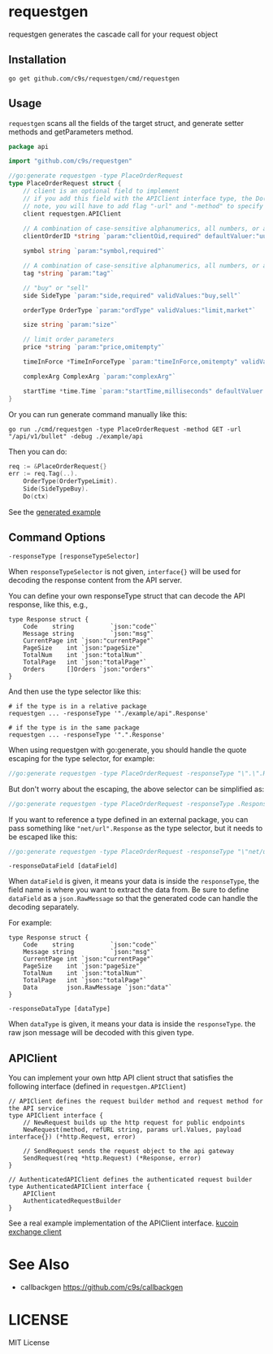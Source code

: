 # requestgen

requestgen generates the cascade call for your request object

## Installation

```
go get github.com/c9s/requestgen/cmd/requestgen
```

## Usage

`requestgen` scans all the fields of the target struct, and generate setter
methods and getParameters method.

```go
package api

import "github.com/c9s/requestgen"

//go:generate requestgen -type PlaceOrderRequest
type PlaceOrderRequest struct {
	// client is an optional field to implement
	// if you add this field with the APIClient interface type, the Do() method will be generated
	// note, you will have to add flag "-url" and "-method" to specify your endpoint and the request method.
	client requestgen.APIClient
	
	// A combination of case-sensitive alphanumerics, all numbers, or all letters of up to 32 characters.
	clientOrderID *string `param:"clientOid,required" defaultValuer:"uuid()"`

	symbol string `param:"symbol,required"`

	// A combination of case-sensitive alphanumerics, all numbers, or all letters of up to 8 characters.
	tag *string `param:"tag"`

	// "buy" or "sell"
	side SideType `param:"side,required" validValues:"buy,sell"`

	orderType OrderType `param:"ordType" validValues:"limit,market"`

	size string `param:"size"`

	// limit order parameters
	price *string `param:"price,omitempty"`

	timeInForce *TimeInForceType `param:"timeInForce,omitempty" validValues:"GTC,GTT,FOK"`

	complexArg ComplexArg `param:"complexArg"`

	startTime *time.Time `param:"startTime,milliseconds" defaultValuer:"now()"`
}
```

Or you can run generate command manually like this:

```shell
go run ./cmd/requestgen -type PlaceOrderRequest -method GET -url "/api/v1/bullet" -debug ./example/api 
```

Then you can do:

```go
req := &PlaceOrderRequest{}
err := req.Tag(..).
	OrderType(OrderTypeLimit).
	Side(SideTypeBuy).
	Do(ctx)
```

See the [generated example](./example/api/place_order_request_accessors.go)

## Command Options

`-responseType [responseTypeSelector]`

When `responseTypeSelector` is not given, `interface{}` will be used for decoding the response content from the API server.

You can define your own responseType struct that can decode the API response, like this, e.g.,

```
type Response struct {
	Code    string          `json:"code"`
	Message string          `json:"msg"`
	CurrentPage int `json:"currentPage"`
	PageSize    int `json:"pageSize"`
	TotalNum    int `json:"totalNum"`
	TotalPage   int `json:"totalPage"`
	Orders      []Orders `json:"orders"`
}
```

And then use the type selector like this:

```shell
# if the type is in a relative package
requestgen ... -responseType '"./example/api".Response'

# if the type is in the same package
requestgen ... -responseType '".".Response'
```


When using requestgen with go:generate, you should handle the quote escaping
for the type selector, for example:


```go
//go:generate requestgen -type PlaceOrderRequest -responseType "\".\".Response" -responseDataField Data -responseDataType "\".\"Order"
```

But don't worry about the escaping, the above selector can be simplified as:

```go
//go:generate requestgen -type PlaceOrderRequest -responseType .Response -responseDataField Data -responseDataType .Order
```

If you want to reference a type defined in an external package, you can pass
something like `"net/url".Response` as the type selector, but it needs to be
escaped like this:

```go
//go:generate requestgen -type PlaceOrderRequest -responseType "\"net/url\".Response"
```


`-responseDataField [dataField]`

When `dataField` is given, it means your data is inside the `responseType`, the field name is where you want to extract the data from.
Be sure to define `dataField` as a `json.RawMessage` so that the generated code can handle the decoding separately.

For example:

```
type Response struct {
	Code    string          `json:"code"`
	Message string          `json:"msg"`
	CurrentPage int `json:"currentPage"`
	PageSize    int `json:"pageSize"`
	TotalNum    int `json:"totalNum"`
	TotalPage   int `json:"totalPage"`
	Data        json.RawMessage `json:"data"`
}
```

`-responseDataType [dataType]` 

When `dataType` is given, it means your data is inside the `responseType`. the raw json message will be decoded with this given type.


## APIClient

You can implement your own http API client struct that satisfies the following
interface (defined in `requestgen.APIClient`)

```
// APIClient defines the request builder method and request method for the API service
type APIClient interface {
	// NewRequest builds up the http request for public endpoints
	NewRequest(method, refURL string, params url.Values, payload interface{}) (*http.Request, error)

	// SendRequest sends the request object to the api gateway
	SendRequest(req *http.Request) (*Response, error)
}

// AuthenticatedAPIClient defines the authenticated request builder
type AuthenticatedAPIClient interface {
	APIClient
	AuthenticatedRequestBuilder
}
```

See a real example implementation of the APIClient interface. [kucoin exchange client](./example/api/client.go)

# See Also

- callbackgen <https://github.com/c9s/callbackgen>

# LICENSE

MIT License
